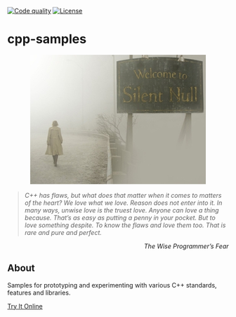 [![Code quality][s1]][co] [![License][s2]][li]

[s1]: https://api.codacy.com/project/badge/Grade/cfe234fc62b0403784d58edb91fcc815
[s2]: https://img.shields.io/badge/license-GPL%203.0-blue.svg

[co]: https://www.codacy.com/app/matt77hias/cpp-samples?utm_source=github.com&amp;utm_medium=referral&amp;utm_content=matt77hias/cpp-samples&amp;utm_campaign=Badge_Grade
[li]: https://raw.githubusercontent.com/matt77hias/cpp-samples/master/LICENSE.txt

# cpp-samples

<p align="center"><img src="res/cpp.png"></p>

> _C++ has flaws, but what does that matter when it comes to matters of the heart? We love what we love. Reason does not enter into it. In many ways, unwise love is the truest love. Anyone can love a thing because. That’s as easy as putting a penny in your pocket. But to love something despite. To know the flaws and love them too. That is rare and pure and perfect._

<p align="right"><i>The Wise Programmer’s Fear</i></p>

## About
Samples for prototyping and experimenting with various C++ standards, features and libraries.

[Try It Online](https://godbolt.org/)
